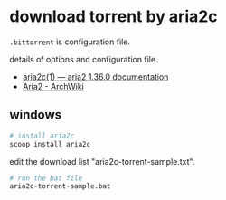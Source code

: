 # download torrent by aria2c

`.bittorrent` is configuration file.

details of options and configuration file.

- [aria2c(1) — aria2 1.36.0 documentation](https://aria2.github.io/manual/en/html/aria2c.html#bittorrent-specific-options)
- [Aria2 - ArchWiki](https://wiki.archlinux.jp/index.php/Aria2#.E3.82.B5.E3.83.B3.E3.83.97.E3.83.AB_aria2.bittorrent)

## windows

```bash
# install aria2c
scoop install aria2c
```

edit the download list "aria2c-torrent-sample.txt".

```bash
# run the bat file
aria2c-torrent-sample.bat
```

